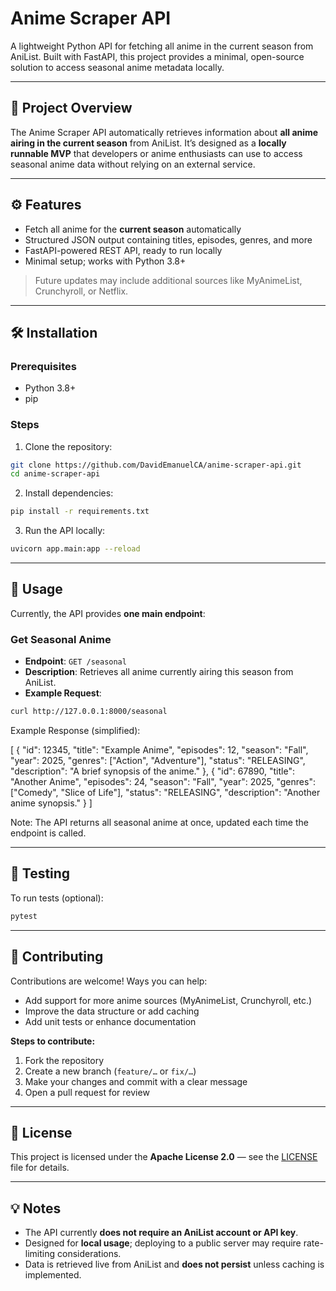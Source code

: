 # Anime Scraper API

A lightweight Python API for fetching all anime in the current season from AniList. Built with FastAPI, this project provides a minimal, open-source solution to access seasonal anime metadata locally.

---

## 🚀 Project Overview

The Anime Scraper API automatically retrieves information about **all anime airing in the current season** from AniList. It’s designed as a **locally runnable MVP** that developers or anime enthusiasts can use to access seasonal anime data without relying on an external service.

---

## ⚙️ Features

- Fetch all anime for the **current season** automatically  
- Structured JSON output containing titles, episodes, genres, and more  
- FastAPI-powered REST API, ready to run locally  
- Minimal setup; works with Python 3.8+  

> Future updates may include additional sources like MyAnimeList, Crunchyroll, or Netflix.

---

## 🛠️ Installation

### Prerequisites

- Python 3.8+
- pip

### Steps

1. Clone the repository:

```bash
git clone https://github.com/DavidEmanuelCA/anime-scraper-api.git
cd anime-scraper-api
```

2. Install dependencies:

```bash
pip install -r requirements.txt
```

3. Run the API locally:

```bash
uvicorn app.main:app --reload
```

---

## 🧾 Usage

Currently, the API provides **one main endpoint**:

### Get Seasonal Anime

- **Endpoint**: `GET /seasonal`  
- **Description**: Retrieves all anime currently airing this season from AniList.  
- **Example Request**:

```bash
curl http://127.0.0.1:8000/seasonal
```

Example Response (simplified):

[
  {
    "id": 12345,
    "title": "Example Anime",
    "episodes": 12,
    "season": "Fall",
    "year": 2025,
    "genres": ["Action", "Adventure"],
    "status": "RELEASING",
    "description": "A brief synopsis of the anime."
  },
  {
    "id": 67890,
    "title": "Another Anime",
    "episodes": 24,
    "season": "Fall",
    "year": 2025,
    "genres": ["Comedy", "Slice of Life"],
    "status": "RELEASING",
    "description": "Another anime synopsis."
  }
]

Note: The API returns all seasonal anime at once, updated each time the endpoint is called.

---

## 🧪 Testing

To run tests (optional):

```bash
pytest
```

---

## 🤝 Contributing

Contributions are welcome! Ways you can help:

- Add support for more anime sources (MyAnimeList, Crunchyroll, etc.)  
- Improve the data structure or add caching  
- Add unit tests or enhance documentation  

**Steps to contribute:**

1. Fork the repository  
2. Create a new branch (`feature/…` or `fix/…`)  
3. Make your changes and commit with a clear message  
4. Open a pull request for review  

---

## 📄 License

This project is licensed under the **Apache License 2.0** — see the [LICENSE](LICENSE) file for details.

---

## 💡 Notes

- The API currently **does not require an AniList account or API key**.  
- Designed for **local usage**; deploying to a public server may require rate-limiting considerations.  
- Data is retrieved live from AniList and **does not persist** unless caching is implemented.
